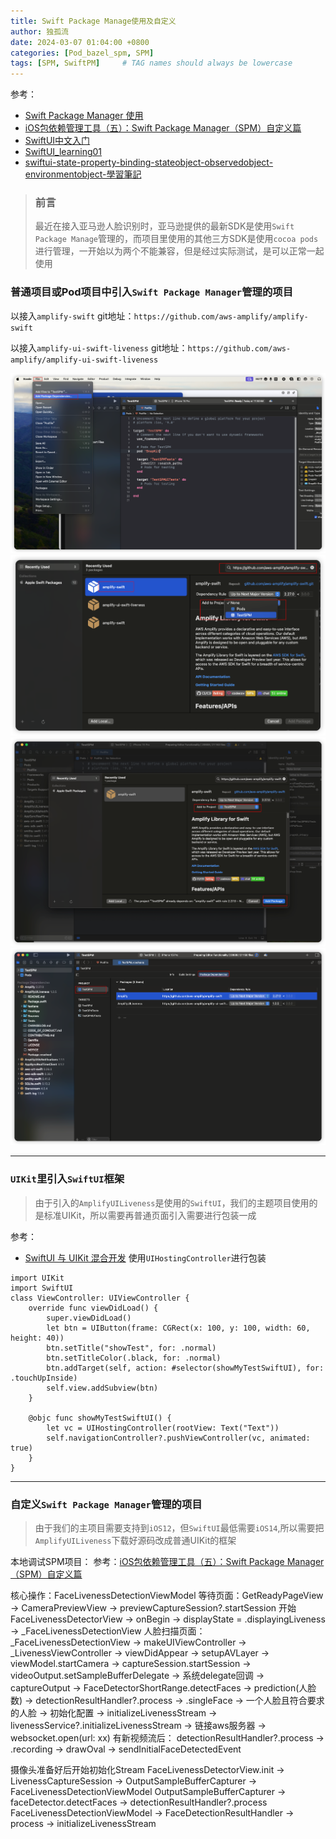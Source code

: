 ```yaml
---
title: Swift Package Manage使用及自定义
author: 独孤流
date: 2024-03-07 01:04:00 +0800
categories: [Pod_bazel_spm, SPM]
tags: [SPM, SwiftPM]     # TAG names should always be lowercase
---
```


参考：
- [Swift Package Manager 使用](https://juejin.cn/post/6871489791213436941)
- [iOS包依赖管理工具（五）：Swift Package Manager（SPM）自定义篇](https://www.jianshu.com/p/420d00b0bdca)
- [SwiftUI中文入门](https://goswiftui.com/swiftui-tutoria/)
- [SwiftUI_learning01](https://github.com/jasonyen1009/SwiftUI_learning01)
- [swiftui-state-property-binding-stateobject-observedobject-environmentobject-學習筆記](https://medium.com/%E5%BD%BC%E5%BE%97%E6%BD%98%E7%9A%84-swift-ios-app-%E9%96%8B%E7%99%BC%E6%95%99%E5%AE%A4/swiftui-state-property-binding-stateobject-observedobject-environmentobject-%E5%AD%B8%E7%BF%92%E7%AD%86%E8%A8%98-b4366f87f4f4)

> ### 前言
> 最近在接入亚马逊人脸识别时，亚马逊提供的最新SDK是使用`Swift Package Manage`管理的，而项目里使用的其他三方SDK是使用`cocoa pods`进行管理，一开始以为两个不能兼容，但是经过实际测试，是可以正常一起使用

### 普通项目或Pod项目中引入`Swift Package Manager`管理的项目

以接入`amplify-swift`
git地址：`https://github.com/aws-amplify/amplify-swift`

以接入`amplify-ui-swift-liveness`
git地址：`https://github.com/aws-amplify/amplify-ui-swift-liveness`

![image](/assets/img/pod/spm1-01.png)
![image](/assets/img/pod/spm1-02.png)
![image](/assets/img/pod/spm1-03.png)
![image](/assets/img/pod/spm1-04.png)

----
### `UIKit`里引入`SwiftUI`框架
> 由于引入的`AmplifyUILiveness`是使用的`SwiftUI`，我们的主题项目使用的是标准UIKit，所以需要再普通页面引入需要进行包装一成

参考：
- [SwiftUI 与 UIKit 混合开发](https://coderjtao.github.io/2020/08/30/SwiftUI-%E4%B8%8E-UIKit-%E6%B7%B7%E5%90%88%E5%BC%80%E5%8F%91/)
使用`UIHostingController`进行包装
```
import UIKit
import SwiftUI
class ViewController: UIViewController {
    override func viewDidLoad() {
        super.viewDidLoad()
        let btn = UIButton(frame: CGRect(x: 100, y: 100, width: 60, height: 40))
        btn.setTitle("showTest", for: .normal)
        btn.setTitleColor(.black, for: .normal)
        btn.addTarget(self, action: #selector(showMyTestSwiftUI), for: .touchUpInside)
        self.view.addSubview(btn)
    }
    
    @objc func showMyTestSwiftUI() {
        let vc = UIHostingController(rootView: Text("Text"))
        self.navigationController?.pushViewController(vc, animated: true)
    }
}
```
----
### 自定义`Swift Package Manager`管理的项目
> 由于我们的主项目需要支持到`iOS12`，但`SwiftUI`最低需要`iOS14`,所以需要把`AmplifyUILiveness`下载好源码改成普通UIKit的框架

本地调试SPM项目：
参考：[iOS包依赖管理工具（五）：Swift Package Manager（SPM）自定义篇](https://www.jianshu.com/p/420d00b0bdca)


核心操作：FaceLivenessDetectionViewModel
等待页面：GetReadyPageView -> CameraPreviewView -> previewCaptureSession?.startSession
开始 FaceLivenessDetectorView -> onBegin -> displayState = .displayingLiveness -> _FaceLivenessDetectionView
人脸扫描页面：
_FaceLivenessDetectionView -> makeUIViewController -> _LivenessViewController -> viewDidAppear -> setupAVLayer
-> viewModel.startCamera -> captureSession.startSession ->  videoOutput.setSampleBufferDelegate 
-> 系统delegate回调 -> captureOutput -> FaceDetectorShortRange.detectFaces -> prediction(人脸数) -> detectionResultHandler?.process -> .singleFace -> 
一个人脸且符合要求的人脸 -> 初始化配置 -> initializeLivenessStream -> livenessService?.initializeLivenessStream -> 链接aws服务器 -> websocket.open(url: xx)
有新视频流后：
detectionResultHandler?.process -> .recording -> drawOval -> sendInitialFaceDetectedEvent


摄像头准备好后开始初始化Stream
FaceLivenessDetectorView.init -> LivenessCaptureSession -> OutputSampleBufferCapturer -> FaceLivenessDetectionViewModel
OutputSampleBufferCapturer -> faceDetector.detectFaces -> detectionResultHandler?.process
FaceLivenessDetectionViewModel -> FaceDetectionResultHandler -> process -> initializeLivenessStream